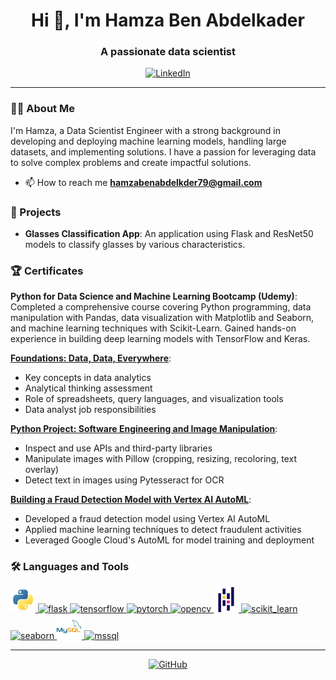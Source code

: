 <h1 align="center">Hi 👋, I'm Hamza Ben Abdelkader</h1>
<h3 align="center">A passionate data scientist</h3>

<p align="center">
  <a href="https://linkedin.com/in/hamza-ben-abdelkader" target="_blank">
    <img src="https://img.shields.io/badge/LinkedIn-blue?style=for-the-badge&logo=linkedin" alt="LinkedIn">
  </a>
</p>

---

### 👨‍💻 About Me
I'm Hamza, a Data Scientist Engineer with a strong background in developing and deploying machine learning models, handling large datasets, and implementing solutions. I have a passion for leveraging data to solve complex problems and create impactful solutions.

- 📫 How to reach me **hamzabenabdelkder79@gmail.com**

### 🚀 Projects
- **Glasses Classification App**: An application using Flask and ResNet50 models to classify glasses by various characteristics.

### 🏆 Certificates
**Python for Data Science and Machine Learning Bootcamp (Udemy)**: Completed a comprehensive course covering Python programming, data manipulation with Pandas, data visualization with Matplotlib and Seaborn, and machine learning techniques with Scikit-Learn. Gained hands-on experience in building deep learning models with TensorFlow and Keras.
  
**[Foundations: Data, Data, Everywhere](https://www.coursera.org/account/accomplishments/verify/9NQ7TWWETD7A)**: 
- Key concepts in data analytics
- Analytical thinking assessment
- Role of spreadsheets, query languages, and visualization tools
- Data analyst job responsibilities

**[Python Project: Software Engineering and Image Manipulation](https://www.coursera.org/account/accomplishments/verify/KDK8GU6LFDDL)**: 
- Inspect and use APIs and third-party libraries
- Manipulate images with Pillow (cropping, resizing, recoloring, text overlay)
- Detect text in images using Pytesseract for OCR

**[Building a Fraud Detection Model with Vertex AI AutoML](https://www.coursera.org/account/accomplishments/verify/Y7RWYSJQXM87)**: 
- Developed a fraud detection model using Vertex AI AutoML
- Applied machine learning techniques to detect fraudulent activities
- Leveraged Google Cloud's AutoML for model training and deployment


### 🛠️ Languages and Tools
<p align="left">
  <a href="https://www.python.org" target="_blank" rel="noreferrer">
    <img src="https://raw.githubusercontent.com/devicons/devicon/master/icons/python/python-original.svg" alt="python" width="40" height="40"/>
  </a>
  <a href="https://flask.palletsprojects.com/" target="_blank" rel="noreferrer">
    <img src="https://www.vectorlogo.zone/logos/pocoo_flask/pocoo_flask-icon.svg" alt="flask" width="40" height="40"/>
  </a>
  <a href="https://www.tensorflow.org" target="_blank" rel="noreferrer">
    <img src="https://www.vectorlogo.zone/logos/tensorflow/tensorflow-icon.svg" alt="tensorflow" width="40" height="40"/>
  </a>
  <a href="https://pytorch.org/" target="_blank" rel="noreferrer">
    <img src="https://www.vectorlogo.zone/logos/pytorch/pytorch-icon.svg" alt="pytorch" width="40" height="40"/>
  </a>
  <a href="https://opencv.org/" target="_blank" rel="noreferrer">
    <img src="https://www.vectorlogo.zone/logos/opencv/opencv-icon.svg" alt="opencv" width="40" height="40"/>
  </a>
  <a href="https://pandas.pydata.org/" target="_blank" rel="noreferrer">
    <img src="https://raw.githubusercontent.com/devicons/devicon/2ae2a900d2f041da66e950e4d48052658d850630/icons/pandas/pandas-original.svg" alt="pandas" width="40" height="40"/>
  </a>
  <a href="https://scikit-learn.org/" target="_blank" rel="noreferrer">
    <img src="https://upload.wikimedia.org/wikipedia/commons/0/05/Scikit_learn_logo_small.svg" alt="scikit_learn" width="40" height="40"/>
  </a>
  <a href="https://seaborn.pydata.org/" target="_blank" rel="noreferrer">
    <img src="https://seaborn.pydata.org/_images/logo-mark-lightbg.svg" alt="seaborn" width="40" height="40"/>
  </a>
  <a href="https://www.mysql.com/" target="_blank" rel="noreferrer">
    <img src="https://raw.githubusercontent.com/devicons/devicon/master/icons/mysql/mysql-original-wordmark.svg" alt="mysql" width="40" height="40"/>
  </a>
  <a href="https://www.microsoft.com/en-us/sql-server" target="_blank" rel="noreferrer">
    <img src="https://www.svgrepo.com/show/303229/microsoft-sql-server-logo.svg" alt="mssql" width="40" height="40"/>
  </a>
</p>

---

<p align="center">
  <a href="https://github.com/hamza-ben-abdelkader">
    <img src="https://img.shields.io/github/followers/hamza-ben-abdelkader?label=Follow&style=social" alt="GitHub">
  </a>
</p>

